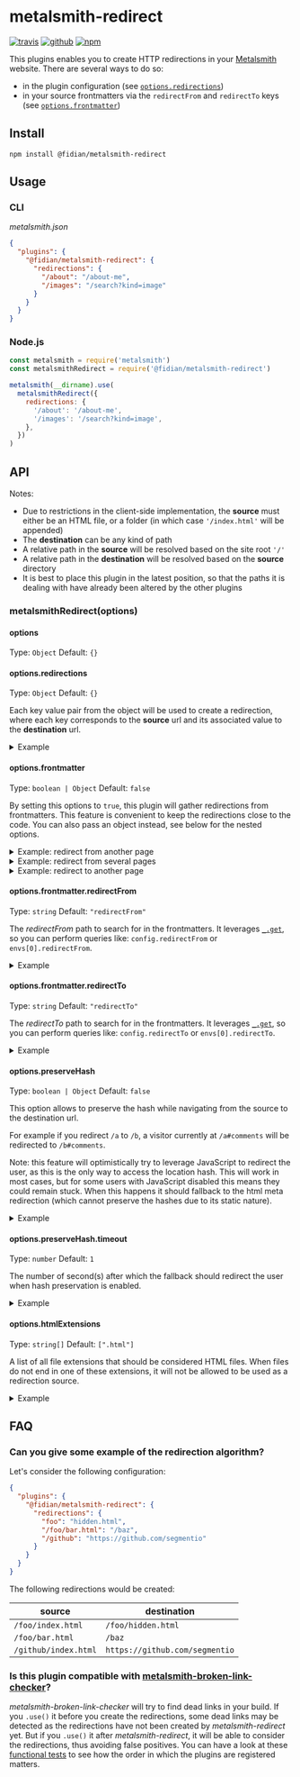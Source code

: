 # metalsmith-redirect

[![travis](https://img.shields.io/travis/fidian/metalsmith-redirect?style=flat-square&logo=travis)](https://travis-ci.org/fidian/metalsmith-redirect)
[![github](https://img.shields.io/github/issues/fidian/metalsmith-redirect?style=flat-square&logo=github)](https://github.com/fidian/metalsmith-redirect/issues)
[![npm](https://img.shields.io/npm/v/metalsmith-redirect?style=flat-square&logo=npm)](https://www.npmjs.com/package/metalsmith-redirect)

This plugins enables you to create HTTP redirections in your
[Metalsmith](https://metalsmith.io/) website. There are several ways to do
so:

- in the plugin configuration (see
  [`options.redirections`](#optionsredirections))
- in your source frontmatters via the `redirectFrom` and `redirectTo` keys
  (see [`options.frontmatter`](#optionsfrontmatter))

## Install

```shell
npm install @fidian/metalsmith-redirect
```

## Usage

### CLI

_metalsmith.json_

```json
{
  "plugins": {
    "@fidian/metalsmith-redirect": {
      "redirections": {
        "/about": "/about-me",
        "/images": "/search?kind=image"
      }
    }
  }
}
```

### Node.js

```javascript
const metalsmith = require('metalsmith')
const metalsmithRedirect = require('@fidian/metalsmith-redirect')

metalsmith(__dirname).use(
  metalsmithRedirect({
    redirections: {
      '/about': '/about-me',
      '/images': '/search?kind=image',
    },
  })
)
```

## API

Notes:

- Due to restrictions in the client-side implementation, the **source**
  must either be an HTML file, or a folder (in which case `'/index.html'` will
  be appended)
- The **destination** can be any kind of path
- A relative path in the **source** will be resolved based on the site root `'/'`
- A relative path in the **destination** will be resolved based on the **source** directory
- It is best to place this plugin in the latest position, so that the paths
  it is dealing with have already been altered by the other plugins

### metalsmithRedirect(options)

#### options

Type: `Object`
Default: `{}`

#### options.redirections

Type: `Object`
Default: `{}`

Each key value pair from the object will be used to create a redirection,
where each key corresponds to the **source** url and its associated value to
the **destination** url.

<details><summary>Example</summary>

In this piece of code we create two redirections:

1. from `/about` to `/about-me`
2. from `/images` to `/search?kind=image`

```javascript
const metalsmith = require('metalsmith')
const metalsmithRedirect = require('@fidian/metalsmith-redirect')

metalsmith(__dirname).use(
  metalsmithRedirect({
    redirections: {
      '/about': '/about-me',
      '/images': '/search?kind=image',
    },
  })
)
```

</details>

#### options.frontmatter

Type: `boolean | Object`
Default: `false`

By setting this options to `true`, this plugin will gather redirections from
frontmatters. This feature is convenient to keep the redirections close to
the code. You can also pass an object instead, see below for the nested options.

<details><summary>Example: redirect from another page</summary>

Let's consider you have a file `/photos/index.html`, if you want to create a
redirection _from_ `/images`, you would update its frontmatter in this
fashion:

_/photos/index.html_

```markdown
---
redirectFrom: /images
---
```

</details>

<details><summary>Example: redirect from several pages</summary>

It is also possible to create redirections from several pages by passing a
list to `redirectFrom`:

_/photos/index.html_

```markdown
---
redirectFrom:
  - /images
  - /pictures
---
```

</details>

<details><summary>Example: redirect to another page</summary>

Let's consider you have a file `/about.md`, if you want to create a
redirection to `/about-me`, you would update its frontmatter in this fashion:

_/about.md_

```markdown
---
redirectTo: /about-me
---
```

</details>

#### options.frontmatter.redirectFrom

Type: `string`
Default: `"redirectFrom"`

The _redirectFrom_ path to search for in the frontmatters. It leverages
[`_.get`](https://lodash.com/docs#get), so you can perform queries like:
`config.redirectFrom` or `envs[0].redirectFrom`.

<details><summary>Example</summary>

Let's say I like to keep things tidied up and I want to scope all my plugin
configuration under the `config` key, this is how it is possible to instruct
the plugin to do so:

```javascript
const metalsmith = require('metalsmith')
const metalsmithRedirect = require('@fidian/metalsmith-redirect')

metalsmith(__dirname).use(
  metalsmithRedirect({
    frontmatter: {
      redirectFrom: 'config.redirectFrom',
    },
  })
)
```

The plugin will then look for the `config.redirectFrom` key in any of the
frontmatters, like this one:

```markdown
---
config:
  redirectFrom: /about
---
```

</details>

#### options.frontmatter.redirectTo

Type: `string`
Default: `"redirectTo"`

The _redirectTo_ path to search for in the frontmatters. It leverages
[`_.get`](https://lodash.com/docs#get), so you can perform queries like:
`config.redirectTo` or `envs[0].redirectTo`.

<details><summary>Example</summary>

Let's say I like to keep things tidied up and I want to scope all my plugin
configuration under the `config` key, this is how it is possible to instruct the plugin to do so:

```javascript
const metalsmith = require('metalsmith')
const metalsmithRedirect = require('@fidian/metalsmith-redirect')

metalsmith(__dirname).use(
  metalsmithRedirect({
    frontmatter: {
      redirectTo: 'config.redirectTo',
    },
  })
)
```

The plugin will then look for the `config.redirectTo` key in any of the
frontmatters, like this one:

```markdown
---
config:
  redirectTo: /about-me
---
```

</details>

#### options.preserveHash

Type: `boolean | Object`
Default: `false`

This option allows to preserve the hash while navigating from the source to the destination url.

For example if you redirect `/a` to `/b`, a visitor currently at
`/a#comments` will be redirected to `/b#comments`.

Note: this feature will optimistically try to leverage JavaScript to redirect
the user, as this is the only way to access the location hash. This will work
in most cases, but for some users with JavaScript disabled this means they
could remain stuck. When this happens it should fallback to the html meta
redirection (which cannot preserve the hashes due to its static nature).

<details><summary>Example</summary>

```javascript
const metalsmith = require('metalsmith')
const metalsmithRedirect = require('@fidian/metalsmith-redirect')

metalsmith(__dirname).use(
  metalsmithRedirect({
    preserveHash: true,
  })
)
```

</details>

#### options.preserveHash.timeout

Type: `number`
Default: `1`

The number of second(s) after which the fallback should redirect the user
when hash preservation is enabled.

<details><summary>Example</summary>

```javascript
const metalsmith = require('metalsmith')
const metalsmithRedirect = require('@fidian/metalsmith-redirect')

metalsmith(__dirname).use(
  metalsmithRedirect({
    preserveHash: { timeout: 2 },
  })
)
```

</details>

#### options.htmlExtensions

Type: `string[]`
Default: `[".html"]`

A list of all file extensions that should be considered HTML files. When files
do not end in one of these extensions, it will not be allowed to be used as a
redirection source.

<details><summary>Example</summary>

```javascript
const metalsmith = require('metalsmith')
const metalsmithRedirect = require('@fidian/metalsmith-redirect')

metalsmith(__dirname).use(
  metalsmithRedirect({
    htmlExtensions: [".htm", ".html"],
  })
)
```

</details>

## FAQ

### Can you give some example of the redirection algorithm?

Let's consider the following configuration:

```json
{
  "plugins": {
    "@fidian/metalsmith-redirect": {
      "redirections": {
        "foo": "hidden.html",
        "/foo/bar.html": "/baz",
        "/github": "https://github.com/segmentio"
      }
    }
  }
}
```

The following redirections would be created:

| source               | destination                    |
| -------------------- | ------------------------------ |
| `/foo/index.html`    | `/foo/hidden.html`             |
| `/foo/bar.html`      | `/baz`                         |
| `/github/index.html` | `https://github.com/segmentio` |

### Is this plugin compatible with [metalsmith-broken-link-checker](https://github.com/davidxmoody/metalsmith-broken-link-checker)?

_metalsmith-broken-link-checker_ will try to find dead links in your build.
If you `.use()` it before you create the redirections, some dead links may be
detected as the redirections have not been created by _metalsmith-redirect_
yet. But if you `.use()` it after _metalsmith-redirect_, it will be able to
consider the redirections, thus avoiding false positives. You can have a look
at these [functional
tests](https://github.com/fidian/metalsmith-redirect/blob/master/test/metalsmith-broken-link-checker)
to see how the order in which the plugins are registered matters.
